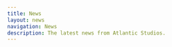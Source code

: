 ```yaml
---
title: News
layout: news
navigation: News
description: The latest news from Atlantic Studios.
---
```


